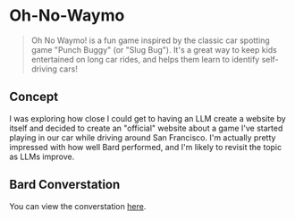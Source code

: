 # Oh-No-Waymo
>Oh No Waymo! is a fun game inspired by the classic car spotting game "Punch Buggy" (or "Slug Bug"). It's a great way to keep kids entertained on long car rides, and helps them learn to identify self-driving cars!

## Concept
I was exploring how close I could get to having an LLM create a website by itself and decided to create an "official" website about a game I've started playing in our car while driving around San Francisco. I'm actually pretty impressed with how well Bard performed, and I'm likely to revisit the topic as LLMs improve.

## Bard Converstation
You can view the converstation [here](https://gemini.google.com/share/9ada579d16ad?hl=en). 